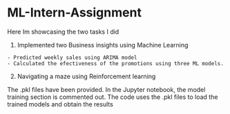 # ML-Intern-Assignment

Here Im showcasing the two tasks I did
  01. Implemented two Business insights using Machine Learning
  
    - Predicted weekly sales using ARIMA model
    - Calculated the efectiveness of the promotions using three ML models. 
  02. Navigating a maze using Reinforcement learning


 
The .pkl files have been provided. 
In the Jupyter notebook, the model training section is commented out. The code uses the .pkl files to load the trained models and obtain the results
